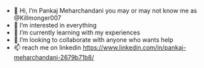 - 👋 Hi, I’m Pankaj Meharchandani you may or may not know me as @Killmonger007
- 👀 I’m interested in everything
- 🌱 I’m currently learning with my experiences 
- 💞️ I’m looking to collaborate with anyone who wants help
- 📫 reach me on linkedin https://www.linkedin.com/in/pankaj-meharchandani-2679b71b8/   

<!---
Killmonger007/Killmonger007 is a ✨ special ✨ repository because its `README.md` (this file) appears on your GitHub profile.
You can click the Preview link to take a look at your changes.
--->
